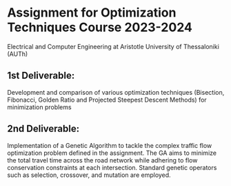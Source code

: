 # Assignment for Optimization Techniques Course 2023-2024

Electrical and Computer Engineering at Aristotle University of Thessaloniki (AUTh)

## 1st Deliverable:
Development and comparison of various optimization techniques (Bisection, Fibonacci, Golden Ratio and Projected Steepest Descent Methods) for minimization problems

## 2nd Deliverable:
Implementation of a Genetic Algorithm to tackle the complex traffic flow optimization problem defined in the assignment. The GA aims to minimize the total travel time across the road network while adhering to flow conservation constraints at each intersection. Standard genetic operators such as selection, crossover, and mutation are employed.

